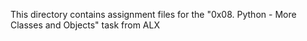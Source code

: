 This directory contains assignment files for the "0x08. Python - More Classes and Objects" task from ALX
